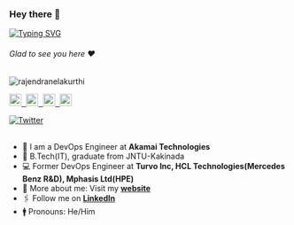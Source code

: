 ### Hey there :wave:

[![Typing SVG](https://readme-typing-svg.herokuapp.com?color=%2336BCF7&lines=This+is+Rajendra+Nelakurthi)](https://git.io/typing-svg)
###### Glad to see you here :heart:

<p align="left"> <img src="https://komarev.com/ghpvc/?username=rajendranelakurthi&label=Views/Visits&color=blue&style=plastic" alt="rajendranelakurthi" /> </p>

</a>
<a href="https://linkedin.com/in/rajendranelakurthi">
  <kbd>
  <img align="centre" alt="Rajendra Nelakurthi's LinkdeIn" width="22px" src="https://cdn-icons-png.flaticon.com/512/174/174857.png" />
</a>

<a href="https://devfolio.co/@rajendranelakur">
  <kbd>
  <img align="centre" alt="Rajendra's Devfolio" width="22px" src="https://avatars.githubusercontent.com/u/38809367?s=280&v=4" />
</a>

<a href="https://gitlab.com/rajendranelakurthi">
  <kbd>
  <img align="centre" alt="Rajendra's Gitlab" width="22px" src="https://seeklogo.com/images/G/gitlab-logo-757620E430-seeklogo.com.png" />
</a>

<a href="mailto:rajendran.scm@gmail.com">
  <kbd>
  <img align="centre" alt="Rajendra's gmail" width="22px" src="https://upload.wikimedia.org/wikipedia/commons/7/7e/Gmail_icon_%282020%29.svg" />
</a>



 [![Twitter](https://img.shields.io/twitter/follow/AskRajendraN?style=social)](https://twitter.com/AskRajendraN)
<br/>
<br/>

- 🏢 I am a DevOps Engineer at **Akamai Technologies**
- 🏫 B.Tech(IT), graduate from JNTU-Kakinada
- 💻 Former DevOps Engineer at **Turvo Inc, HCL Technologies(Mercedes Benz R&D), Mphasis Ltd(HPE)**
- 🙋‍ More about me: Visit my [**website**](https://rajendranelakurthi.github.io/)
- 🖇 Follow me on [**LinkedIn**](https://linkedin.com/in/rajendranelakurthi)
- :mens: Pronouns: He/Him


<!---
rajendranelakurthi/rajendranelakurthi is a ✨ special ✨ repository because its `README.md` (this file) appears on your GitHub profile.
You can click the Preview link to take a look at your changes.
--->
